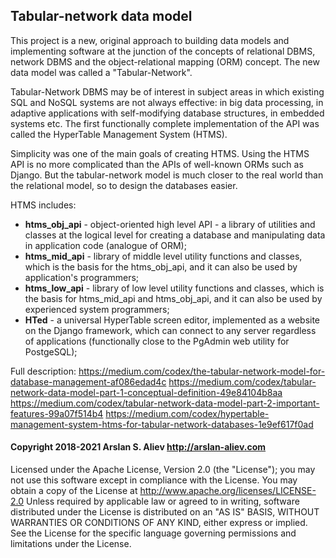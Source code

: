 
## Tabular-network data model

This project is a new, original approach to building data models 
and implementing software at the junction of the concepts of relational DBMS, 
network DBMS and the object-relational mapping (ORM) concept. The new 
data model was called a "Tabular-Network". 

Tabular-Network DBMS may be of interest in subject areas in which existing SQL
and NoSQL systems are not always effective: in big data processing, in adaptive
applications with self-modifying database structures, in embedded systems etc.
The first functionally complete implementation of the API was called 
the HyperTable Management System (HTMS).

Simplicity was one of the main goals of creating HTMS. Using the HTMS API 
is no more complicated than the APIs of well-known ORMs such as Django. 
But the tabular-network model is much closer to the real world than 
the relational model, so to design the databases easier.

HTMS includes:
- **htms_obj_api** - object-oriented high level API - a library of utilities 
and classes at the logical level for creating a database and 
manipulating data in application code (analogue of ORM);
- **htms_mid_api** - library of middle level utility functions and classes, 
which is the basis for the htms_obj_api, and it can also be used 
by application's programmers; 
- **htms_low_api** - library of low level utility functions and classes, 
which is the basis for htms_mid_api and htms_obj_api, and it can also be used 
by experienced system programmers;
- **HTed** - a universal HyperTable screen editor, implemented as a website 
on the Django framework, which can connect to any server regardless 
of applications (functionally close to the PgAdmin web utility for PostgeSQL);

Full description: 
https://medium.com/codex/the-tabular-network-model-for-database-management-af086edad4c
https://medium.com/codex/tabular-network-data-model-part-1-conceptual-definition-49e84104b8aa
https://medium.com/codex/tabular-network-data-model-part-2-important-features-99a07f514b4
https://medium.com/codex/hypertable-management-system-htms-for-tabular-network-databases-1e9ef617f0ad

#### Copyright 2018-2021 Arslan S. Aliev http://arslan-aliev.com

Licensed under the Apache License, Version 2.0 (the "License"); 
you may not use this software except in compliance with the License. 
You may obtain a copy of the License at http://www.apache.org/licenses/LICENSE-2.0 
Unless required by applicable law or agreed to in writing, software distributed under the License is distributed on an 
"AS IS" BASIS, WITHOUT WARRANTIES OR CONDITIONS OF ANY KIND, either express or implied. 
See the License for the specific language governing permissions and limitations under the License.

